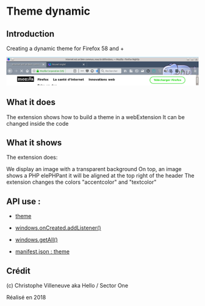 # Theme dynamic
## Introduction
Creating a dynamic theme for Firefox 58 and +

![Screenshot](screenshots/header.png "header")
 
## What it does

The extension shows how to build a theme in a webExtension
It can be changed inside the code


## What it shows

The extension does:

We display an image with a transparent background
On top, an image shows a PHP elePHPant
it will be aligned at the top right of the header
The extension changes the colors "accentcolor" and "textcolor"

## API use : 

- [theme](https://developer.mozilla.org/en-US/Add-ons/WebExtensions/API/theme/)
- [windows.onCreated.addListener()](https://developer.mozilla.org/en-US/Add-ons/WebExtensions/API/windows/onCreated)
- [windows.getAll()](https://developer.mozilla.org/en-US/Add-ons/WebExtensions/API/windows/getAll)

- [manifest.json : theme](https://developer.mozilla.org/en-US/Add-ons/WebExtensions/manifest.json/theme)


## Crédit
(c) Christophe Villeneuve aka Hello / Sector One

Réalisé en 2018



